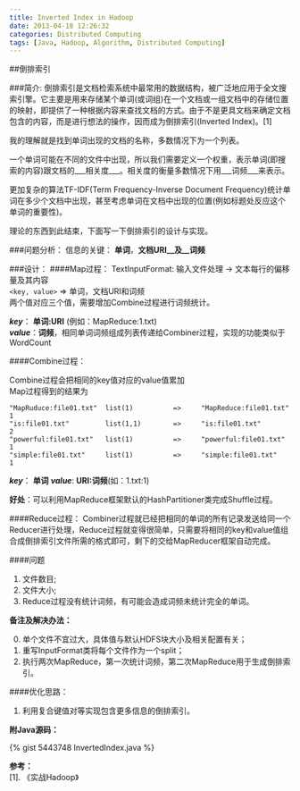 ```yaml
---
title: Inverted Index in Hadoop
date: 2013-04-18 12:26:32
categories: Distributed Computing
tags: [Java, Hadoop, Algorithm, Distributed Computing]
---
```


##倒排索引

###简介:
倒排索引是文档检索系统中最常用的数据结构，被广泛地应用于全文搜索引擎。它主要是用来存储某个单词(或词组)在一个文档或一组文档中的存储位置的映射，即提供了一种根据内容来查找文档的方式。由于不是更具文档来确定文档包含的内容，而是进行想法的操作，因而成为倒排索引(Inverted Index)。[1]

<!-- more -->

我的理解就是找到单词出现的文档的名称，多数情况下为一个列表。

一个单词可能在不同的文件中出现，所以我们需要定义一个权重，表示单词(即搜索的内容)跟文档的___相关度___。相关度的衡量多数情况下用___词频___来表示。

更加复杂的算法TF-IDF(Term Frequency-Inverse Document Frequency)统计单词在多少个文档中出现，甚至考虑单词在文档中出现的位置(例如标题处反应这个单词的重要性)。

理论的东西到此结束，下面写一下倒排索引的设计与实现。


###问题分析：
信息的关键： __单词__，__文档URI__及__词频__

###设计：
####Map过程：
TextInputFormat: 输入文件处理 -> 文本每行的偏移量及其内容   
``<key, value>`` =>  单词，文档URI和词频    
两个值对应三个值，需要增加Combine过程进行词频统计。

___key___： __单词:URI__ (例如：MapReduce:1.txt)   
___value___：__词频__，相同单词词频组成列表传递给Combiner过程，实现的功能类似于WordCount      

####Combine过程：

Combine过程会把相同的key值对应的value值累加    
Map过程得到的结果为    
```
"MapRuduce:file01.txt"  list(1)          =>     "MapReduce:file01.txt"  1    
"is:file01.txt"         list(1,1)        =>     "is:file01.txt"         2    
"powerful:file01.txt"   list(1)          =>     "powerful:file01.txt"   1    
"simple:file01.txt"     list(1)          =>     "simple:file01.txt"     1   
```

___key___： __单词__
___value___: __URI:词频__(如：1.txt:1)

__好处__：可以利用MapReduce框架默认的HashPartitioner类完成Shuffle过程。


####Reduce过程：
Combiner过程就已经把相同的单词的所有记录发送给同一个Reducer进行处理，Reduce过程就变得很简单，只需要将相同的key和value值组合成倒排索引文件所需的格式即可，剩下的交给MapReducer框架自动完成。

####问题
1. 文件数目;
2. 文件大小;
3. Reduce过程没有统计词频，有可能会造成词频未统计完全的单词。    

__备注及解决办法：__

0. 单个文件不宜过大，具体值与默认HDFS块大小及相关配置有关；
1. 重写InputFormat类将每个文件作为一个split；
2. 执行两次MapReduce，第一次统计词频，第二次MapReduce用于生成倒排索引。


####优化思路：
1. 利用复合键值对等实现包含更多信息的倒排索引。


____附Java源码：____

{% gist 5443748 InvertedIndex.java %}

__参考：__    
[1]. 《实战Hadoop》


